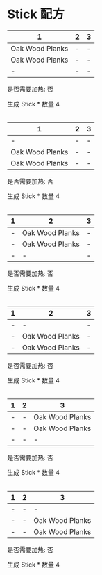 # Stick 配方

|1|2|3|
|----|-----|-----|
|Oak Wood Planks|-|-|
|Oak Wood Planks|-|-|
|-|-|-|

是否需要加热: 否

生成 Stick \* 数量 4
<br/> <br/> 

|1|2|3|
|----|-----|-----|
|-|-|-|
|Oak Wood Planks|-|-|
|Oak Wood Planks|-|-|

是否需要加热: 否

生成 Stick \* 数量 4
<br/> <br/> 

|1|2|3|
|----|-----|-----|
|-|Oak Wood Planks|-|
|-|Oak Wood Planks|-|
|-|-|-|

是否需要加热: 否

生成 Stick \* 数量 4
<br/> <br/> 

|1|2|3|
|----|-----|-----|
|-|-|-|
|-|Oak Wood Planks|-|
|-|Oak Wood Planks|-|

是否需要加热: 否

生成 Stick \* 数量 4
<br/> <br/> 

|1|2|3|
|----|-----|-----|
|-|-|Oak Wood Planks|
|-|-|Oak Wood Planks|
|-|-|-|

是否需要加热: 否

生成 Stick \* 数量 4
<br/> <br/> 

|1|2|3|
|----|-----|-----|
|-|-|-|
|-|-|Oak Wood Planks|
|-|-|Oak Wood Planks|

是否需要加热: 否

生成 Stick \* 数量 4
<br/> <br/> 

